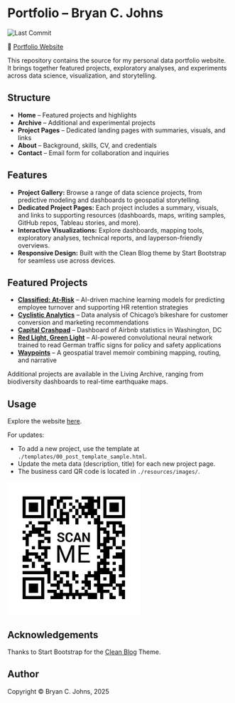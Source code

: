# Portfolio – Bryan C. Johns

![Last Commit](https://img.shields.io/github/last-commit/johbry17/portfolio)

🔗 [Portfolio Website](https://informedwanderer.com)

This repository contains the source for my personal data portfolio website. It brings together featured projects, exploratory analyses, and experiments across data science, visualization, and storytelling.

## Structure

- **Home** – Featured projects and highlights
- **Archive** – Additional and experimental projects
- **Project Pages** – Dedicated landing pages with summaries, visuals, and links
- **About** – Background, skills, CV, and credentials
- **Contact** – Email form for collaboration and inquiries

## Features

- **Project Gallery:** Browse a range of data science projects, from predictive modeling and dashboards to geospatial storytelling.
- **Dedicated Project Pages:** Each project includes a summary, visuals, and links to supporting resources (dashboards, maps, writing samples, GitHub repos, Tableau stories, and more).
- **Interactive Visualizations:** Explore dashboards, mapping tools, exploratory analyses, technical reports, and layperson-friendly overviews.
- **Responsive Design:** Built with the Clean Blog theme by Start Bootstrap for seamless use across devices.

## Featured Projects

- **[Classified: At-Risk](https://johbry17.github.io/portfolio/templates/salifort-employee-churn.html)** – AI-driven machine learning models for predicting employee turnover and supporting HR retention strategies
- **[Cyclistic Analytics](https://johbry17.github.io/portfolio/templates/cyclistic.html)** – Data analysis of Chicago’s bikeshare for customer conversion and marketing recommendations
- **[Capital Crashpad](https://johbry17.github.io/portfolio/templates/dc-airbnb.html)** – Dashboard of Airbnb statistics in Washington, DC
- **[Red Light, Green Light](https://johbry17.github.io/portfolio/templates/red-light-green-light.html)** – AI-powered convolutional neural network trained to read German traffic signs for policy and safety applications
- **[Waypoints](https://johbry17.github.io/portfolio/templates/waypoints.html)** – A geospatial travel memoir combining mapping, routing, and narrative

Additional projects are available in the Living Archive, ranging from biodiversity dashboards to real-time earthquake maps.

## Usage

Explore the website [here](https://informedwanderer.com).

For updates:

- To add a new project, use the template at `./templates/00_post_template_sample.html`.
- Update the meta data (description, title) for each new project page.
- The business card QR code is located in `./resources/images/`.

![QR Code](./resources/images/qr_informedwanderer.png)

## Acknowledgements

Thanks to Start Bootstrap for the [Clean Blog](https://startbootstrap.com/theme/clean-blog) Theme.

## Author 

Copyright &copy; Bryan C. Johns, <!-- START_DATE -->2025<!-- END_DATE -->
